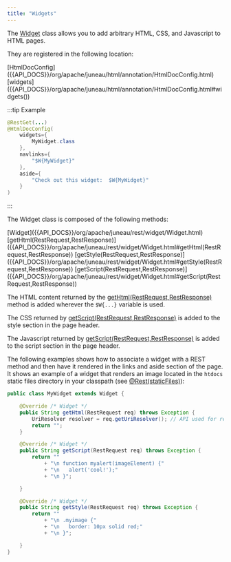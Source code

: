 ```yaml
---
title: "Widgets"
---
```


The [Widget]({{API_DOCS}}/org/apache/juneau/rest/widget/Widget.html) class allows you to add arbitrary HTML, CSS, and
Javascript to HTML pages.

They are registered in the following location:

<tree>
<node-0><java-annotation>[HtmlDocConfig]({{API_DOCS}}/org/apache/juneau/html/annotation/HtmlDocConfig.html)</java-annotation></node-0>
<node-1><java-method-annotation>[widgets]({{API_DOCS}}/org/apache/juneau/html/annotation/HtmlDocConfig.html#widgets())</java-method-annotation></node-1>
</tree>

:::tip Example
```java
@RestGet(...)
@HtmlDocConfig(
    widgets={
        MyWidget.class
    },
    navlinks={
        "$W{MyWidget}"
    },
    aside={
        "Check out this widget:  $W{MyWidget}"
    }
)
```
:::

The Widget class is composed of the following methods:

<tree>
<node-0><java-class>[Widget]({{API_DOCS}}/org/apache/juneau/rest/widget/Widget.html)</java-class></node-0>
<node-1><java-method>[getHtml(RestRequest,RestResponse)]({{API_DOCS}}/org/apache/juneau/rest/widget/Widget.html#getHtml(RestRequest,RestResponse))</java-method></node-1>
<node-1><java-method>[getStyle(RestRequest,RestResponse)]({{API_DOCS}}/org/apache/juneau/rest/widget/Widget.html#getStyle(RestRequest,RestResponse))</java-method></node-1>
<node-1><java-method>[getScript(RestRequest,RestResponse)]({{API_DOCS}}/org/apache/juneau/rest/widget/Widget.html#getScript(RestRequest,RestResponse))</java-method></node-1>
</tree>

The HTML content returned by the [getHtml(RestRequest,RestResponse)]({{API_DOCS}}/org/apache/juneau/rest/widget/Widget.html#getHtml(RestRequest,RestResponse)) method is added wherever the `$W{...}` variable is used.

The CSS returned by [getScript(RestRequest,RestResponse)]({{API_DOCS}}/org/apache/juneau/rest/widget/Widget.html#getScript(RestRequest,RestResponse)) is added to the style section in the page header.

The Javascript returned by [getScript(RestRequest,RestResponse)]({{API_DOCS}}/org/apache/juneau/rest/widget/Widget.html#getScript(RestRequest,RestResponse)) is added to the script section in the page header.

The following examples shows how to associate a widget with a REST method and then have it rendered in the links and
aside section of the page.
It shows an example of a widget that renders an image located in the `htdocs` static files directory in your classpath
(see [@Rest(staticFiles)]({{API_DOCS}}/org/apache/juneau/rest/annotation/Rest.html#staticFiles())):

```java
public class MyWidget extends Widget {

    @Override /* Widget */
    public String getHtml(RestRequest req) throws Exception {
        UriResolver resolver = req.getUriResolver(); // API used for resolving URIs.
        return "";
    }

    @Override /* Widget */
    public String getScript(RestRequest req) throws Exception {
        return ""
            + "\n function myalert(imageElement) {"
            + "\n 	alert('cool!');"
            + "\n }";

    }

    @Override /* Widget */
    public String getStyle(RestRequest req) throws Exception {
        return ""
            + "\n .myimage {"
            + "\n 	border: 10px solid red;"
            + "\n }";

    }
}
```